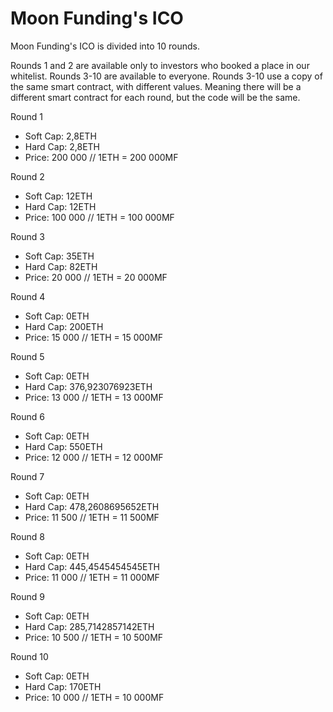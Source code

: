 # Moon Funding's ICO

Moon Funding's ICO is divided into 10 rounds.

Rounds 1 and 2 are available only to investors who booked a place in our whitelist.
Rounds 3-10 are available to everyone.
Rounds 3-10 use a copy of the same smart contract, with different values. Meaning there will be a different smart contract for each round, but the code will be the same.

Round 1
* Soft Cap: 2,8ETH
* Hard Cap: 2,8ETH
* Price: 200 000 // 1ETH = 200 000MF

Round 2
* Soft Cap: 12ETH
* Hard Cap: 12ETH
* Price: 100 000 // 1ETH = 100 000MF

Round 3
* Soft Cap: 35ETH
* Hard Cap: 82ETH
* Price: 20 000 // 1ETH = 20 000MF

Round 4
* Soft Cap: 0ETH
* Hard Cap: 200ETH
* Price: 15 000 // 1ETH = 15 000MF

Round 5
* Soft Cap: 0ETH
* Hard Cap: 376,923076923ETH
* Price: 13 000 // 1ETH = 13 000MF

Round 6
* Soft Cap: 0ETH
* Hard Cap: 550ETH
* Price: 12 000 // 1ETH = 12 000MF

Round 7
* Soft Cap: 0ETH
* Hard Cap: 478,2608695652ETH
* Price: 11 500 // 1ETH = 11 500MF

Round 8
* Soft Cap: 0ETH
* Hard Cap: 445,4545454545ETH
* Price: 11 000 // 1ETH = 11 000MF

Round 9
* Soft Cap: 0ETH
* Hard Cap: 285,7142857142ETH
* Price: 10 500 // 1ETH = 10 500MF

Round 10
* Soft Cap: 0ETH
* Hard Cap: 170ETH
* Price: 10 000 // 1ETH = 10 000MF

